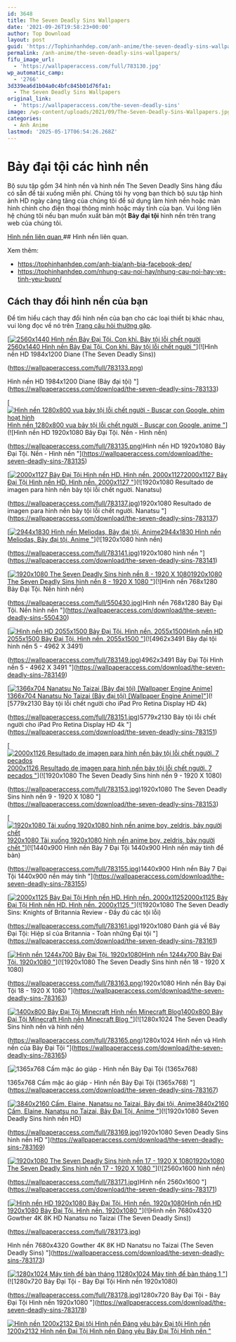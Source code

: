 ```yaml
---
id: 3648
title: The Seven Deadly Sins Wallpapers
date: '2021-09-26T19:58:23+00:00'
author: Top Download
layout: post
guid: 'https://Tophinhanhdep.com/anh-anime/the-seven-deadly-sins-wallpapers/'
permalink: /anh-anime/the-seven-deadly-sins-wallpapers/
fifu_image_url:
  - 'https://wallpaperaccess.com/full/783130.jpg'
wp_automatic_camp:
  - '2766'
3d339ea6d1b04a0c4bfc845b01d76fa1:
  - The Seven Deadly Sins Wallpapers
original_link:
  - 'https://wallpaperaccess.com/the-seven-deadly-sins'
image: /wp-content/uploads/2021/09/The-Seven-Deadly-Sins-Wallpapers.jpg
categories:
  - Ảnh Anime
lastmod: '2025-05-17T06:54:26.268Z'
---
```

# Bảy đại tội các hình nền

Bộ sưu tập gồm 34 hình nền và hình nền The Seven Deadly Sins hàng đầu có sẵn để tải xuống miễn phí. Chúng tôi hy vọng bạn thích bộ sưu tập hình ảnh HD ngày càng tăng của chúng tôi để sử dụng làm hình nền hoặc màn hình chính cho điện thoại thông minh hoặc máy tính của bạn. Vui lòng liên hệ chúng tôi nếu bạn muốn xuất bản một **Bảy đại tội** hình nền trên trang web của chúng tôi.

[Hình nền liên quan ](#related) ## Hình nền liên quan.

   
 Xem thêm:

   
- <https://tophinhanhdep.com/anh-bia/anh-bia-facebook-dep/>
- <https://tophinhanhdep.com/nhung-cau-noi-hay/nhung-cau-noi-hay-ve-tinh-yeu-buon/>

## Cách thay đổi hình nền của bạn

Để tìm hiểu cách thay đổi hình nền của bạn cho các loại thiết bị khác nhau, vui lòng đọc về nó trên [Trang câu hỏi thường gặp](https://tophinhanhdep.com/faq/).

  
[[![2560x1440 Hình nền Bảy Đại Tội.  Con khỉ.  Bảy tội lỗi chết người](https://wallpaperaccess.com/full/783130.jpg)2560x1440 Hình nền Bảy Đại Tội. Con khỉ. Bảy tội lỗi chết người "](https://wallpaperaccess.com/download/the-seven-deadly-sins-783130)](![Hình nền HD 1984x1200 Diane (The Seven Deadly Sins))

(https://wallpaperaccess.com/full/783133.png)

Hình nền HD 1984x1200 Diane (Bảy đại tội) "](https://wallpaperaccess.com/download/the-seven-deadly-sins-783133)

[[![Hình nền 1280x800 vua bảy tội lỗi chết người - Buscar con Google.  phim hoạt hình](https://wallpaperaccess.com/full/783134.jpg)Hình nền 1280x800 vua bảy tội lỗi chết người - Buscar con Google. anime "](https://wallpaperaccess.com/download/the-seven-deadly-sins-783134)](![Hình nền HD 1920x1080 Bảy Đại Tội.  Nền - Hình nền)

(https://wallpaperaccess.com/full/783135.png)Hình nền HD 1920x1080 Bảy Đại Tội. Nền - Hình nền "](https://wallpaperaccess.com/download/the-seven-deadly-sins-783135)

[[![2000x1127 Bảy Đại Tội Hình nền HD.  Hình nền.  2000x1127](https://wallpaperaccess.com/full/783136.png)2000x1127 Bảy Đại Tội Hình nền HD. Hình nền. 2000x1127 "](https://wallpaperaccess.com/download/the-seven-deadly-sins-783136)](![1920x1080 Resultado de imagen para hình nền bảy tội lỗi chết người.  Nanatsu)

(https://wallpaperaccess.com/full/783137.jpg)1920x1080 Resultado de imagen para hình nền bảy tội lỗi chết người. Nanatsu "](https://wallpaperaccess.com/download/the-seven-deadly-sins-783137)

[[![2944x1830 Hình nền Meliodas, Bảy đại tội, Anime](https://wallpaperaccess.com/full/783139.jpg)2944x1830 Hình nền Meliodas, Bảy đại tội, Anime "](https://wallpaperaccess.com/download/the-seven-deadly-sins-783139)](![1920x1080 hình nền)

(https://wallpaperaccess.com/full/783141.jpg)1920x1080 hình nền "](https://wallpaperaccess.com/download/the-seven-deadly-sins-783141)

[[![1920x1080 The Seven Deadly Sins hình nền 8 - 1920 X 1080](https://wallpaperaccess.com/full/783144.jpg)1920x1080 The Seven Deadly Sins hình nền 8 - 1920 X 1080 "](https://wallpaperaccess.com/download/the-seven-deadly-sins-783144)](![Hình nền 768x1280 Bảy Đại Tội.  Nền hình nền)

(https://wallpaperaccess.com/full/550430.jpg)Hình nền 768x1280 Bảy Đại Tội. Nền hình nền "](https://wallpaperaccess.com/download/the-seven-deadly-sins-550430)

[[![Hình nền HD 2055x1500 Bảy Đại Tội.  Hình nền.  2055x1500](https://wallpaperaccess.com/full/783148.jpg)Hình nền HD 2055x1500 Bảy Đại Tội. Hình nền. 2055x1500 "](https://wallpaperaccess.com/download/the-seven-deadly-sins-783148)](![4962x3491 Bảy đại tội hình nền 5 - 4962 X 3491)

(https://wallpaperaccess.com/full/783149.jpg)4962x3491 Bảy Đại Tội Hình nền 5 - 4962 X 3491 "](https://wallpaperaccess.com/download/the-seven-deadly-sins-783149)

[[![1366x704 Nanatsu No Taizai (Bảy đại tội) [Wallpaper Engine Anime]](https://wallpaperaccess.com/full/783150.png)1366x704 Nanatsu No Taizai (Bảy đại tội) \[Wallpaper Engine Anime\]"](https://wallpaperaccess.com/download/the-seven-deadly-sins-783150)](![5779x2130 Bảy tội lỗi chết người cho iPad Pro Retina Display HD 4k)

(https://wallpaperaccess.com/full/783151.jpg)5779x2130 Bảy tội lỗi chết người cho iPad Pro Retina Display HD 4k "](https://wallpaperaccess.com/download/the-seven-deadly-sins-783151)

[[![2000x1126 Resultado de imagen para hình nền bảy tội lỗi chết người.  7 pecados](https://wallpaperaccess.com/full/783152.jpg)2000x1126 Resultado de imagen para hình nền bảy tội lỗi chết người. 7 pecados "](https://wallpaperaccess.com/download/the-seven-deadly-sins-783152)](![1920x1080 The Seven Deadly Sins hình nền 9 - 1920 X 1080)

(https://wallpaperaccess.com/full/783153.jpg)1920x1080 The Seven Deadly Sins hình nền 9 - 1920 X 1080 "](https://wallpaperaccess.com/download/the-seven-deadly-sins-783153)

[[![1920x1080 Tải xuống 1920x1080 hình nền anime boy, zeldris, bảy người chết](https://wallpaperaccess.com/full/783154.jpg)1920x1080 Tải xuống 1920x1080 hình nền anime boy, zeldris, bảy người chết "](https://wallpaperaccess.com/download/the-seven-deadly-sins-783154)](![1440x900 Hình nền Bảy 7 Đại Tội 1440x900 Hình nền máy tính để bàn)

(https://wallpaperaccess.com/full/783155.jpg)1440x900 Hình nền Bảy 7 Đại Tội 1440x900 nền máy tính "](https://wallpaperaccess.com/download/the-seven-deadly-sins-783155)

[[![2000x1125 Bảy Đại Tội Hình nền HD.  Hình nền.  2000x1125](https://wallpaperaccess.com/full/783158.png)2000x1125 Bảy Đại Tội Hình nền HD. Hình nền. 2000x1125 "](https://wallpaperaccess.com/download/the-seven-deadly-sins-783158)](![1920x1080 The Seven Deadly Sins: Knights of Britannia Review - Đầy đủ các tội lỗi)

(https://wallpaperaccess.com/full/783161.jpg)1920x1080 Đánh giá về Bảy Đại Tội: Hiệp sĩ của Britannia - Toàn những Đại tội "](https://wallpaperaccess.com/download/the-seven-deadly-sins-783161)

[[![Hình nền 1244x700 Bảy Đại Tội.  1920x1080](https://wallpaperaccess.com/full/783162.jpg)Hình nền 1244x700 Bảy Đại Tội. 1920x1080 "](https://wallpaperaccess.com/download/the-seven-deadly-sins-783162)](![1920x1080 The Seven Deadly Sins hình nền 18 - 1920 X 1080)

(https://wallpaperaccess.com/full/783163.png)1920x1080 Hình nền Bảy Đại Tội 18 - 1920 X 1080 "](https://wallpaperaccess.com/download/the-seven-deadly-sins-783163)

[[![1400x800 Bảy Đại Tội Minecraft Hình nền Minecraft Blog](https://wallpaperaccess.com/full/783164.png)1400x800 Bảy Đại Tội Minecraft Hình nền Minecraft Blog "](https://wallpaperaccess.com/download/the-seven-deadly-sins-783164)](![1280x1024 The Seven Deadly Sins hình nền và hình nền)

(https://wallpaperaccess.com/full/783165.png)1280x1024 Hình nền và Hình nền của Bảy Đại Tội "](https://wallpaperaccess.com/download/the-seven-deadly-sins-783165)

[![1365x768 Cấm mặc áo giáp - Hình nền Bảy Đại Tội (1365x768)](https://wallpaperaccess.com/full/783167.png)

1365x768 Cấm mặc áo giáp - Hình nền Bảy Đại Tội (1365x768) "](https://wallpaperaccess.com/download/the-seven-deadly-sins-783167)

[[![3840x2160 Cấm, Elaine, Nanatsu no Taizai, Bảy đại tội, Anime](https://wallpaperaccess.com/full/783168.jpg)3840x2160 Cấm, Elaine, Nanatsu no Taizai, Bảy Đại Tội, Anime "](https://wallpaperaccess.com/download/the-seven-deadly-sins-783168)](![1920x1080 Seven Deadly Sins hình nền HD)

(https://wallpaperaccess.com/full/783169.jpg)1920x1080 Seven Deadly Sins hình nền HD "](https://wallpaperaccess.com/download/the-seven-deadly-sins-783169)

[[![1920x1080 The Seven Deadly Sins hình nền 17 - 1920 X 1080](https://wallpaperaccess.com/full/783170.jpg)1920x1080 The Seven Deadly Sins hình nền 17 - 1920 X 1080 "](https://wallpaperaccess.com/download/the-seven-deadly-sins-783170)](![2560x1600 hình nền)

(https://wallpaperaccess.com/full/783171.jpg)Hình nền 2560x1600 "](https://wallpaperaccess.com/download/the-seven-deadly-sins-783171)

[[![Hình nền HD 1920x1080 Bảy Đại Tội.  Hình nền.  1920x1080](https://wallpaperaccess.com/full/783172.png)Hình nền HD 1920x1080 Bảy Đại Tội. Hình nền. 1920x1080 "](https://wallpaperaccess.com/download/the-seven-deadly-sins-783172)](![Hình nền 7680x4320 Gowther 4K 8K HD Nanatsu no Taizai (The Seven Deadly Sins))

(https://wallpaperaccess.com/full/783173.jpg)

Hình nền 7680x4320 Gowther 4K 8K HD Nanatsu no Taizai (The Seven Deadly Sins) "](https://wallpaperaccess.com/download/the-seven-deadly-sins-783173)

[[![1280x1024 Máy tính để bàn tháng 1](https://wallpaperaccess.com/full/783175.jpg)1280x1024 Máy tính để bàn tháng 1 "](https://wallpaperaccess.com/download/the-seven-deadly-sins-783175)](![1280x720 Bảy Đại Tội - Bảy Đại Tội Hình nền 1920x1080)

(https://wallpaperaccess.com/full/783178.jpg)1280x720 Bảy Đại Tội - Bảy Đại Tội Hình nền 1920x1080 "](https://wallpaperaccess.com/download/the-seven-deadly-sins-783178)

[![Hình nền 1200x2132 Đại tội Hình nền Đáng yêu bảy Đại tội Hình nền](https://wallpaperaccess.com/full/783179.jpg)1200x2132 Hình nền Đại Tội Hình nền Đáng yêu Bảy Đại Tội Hình nền "](https://wallpaperaccess.com/download/the-seven-deadly-sins-783179)
